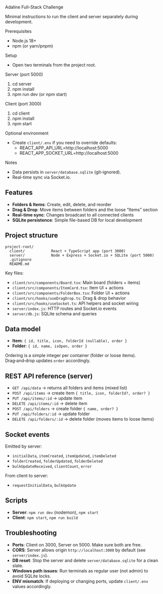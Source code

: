 Adaline Full-Stack Challenge

Minimal instructions to run the client and server separately during development.

Prerequisites
- Node.js 18+
- npm (or yarn/pnpm)

Setup
- Open two terminals from the project root.

Server (port 5000)
1) cd server
2) npm install
3) npm run dev  (or npm start)

Client (port 3000)
1) cd client
2) npm install
3) npm start

Optional environment
- Create `client/.env` if you need to override defaults:
  - REACT_APP_API_URL=http://localhost:5000
  - REACT_APP_SOCKET_URL=http://localhost:5000

Notes
- Data persists in `server/database.sqlite` (git-ignored).
- Real-time sync via Socket.io.

## Features
- **Folders & Items**: Create, edit, delete, and reorder
- **Drag & Drop**: Move items between folders and the loose “Items” section
- **Real-time sync**: Changes broadcast to all connected clients
- **SQLite persistence**: Simple file-based DB for local development

## Project structure
```
project-root/
  client/            React + TypeScript app (port 3000)
  server/            Node + Express + Socket.io + SQLite (port 5000)
  .gitignore
  README.md
```

Key files:
- `client/src/components/Board.tsx`: Main board (folders + items)
- `client/src/components/ItemCard.tsx`: Item UI + actions
- `client/src/components/FolderBox.tsx`: Folder UI + actions
- `client/src/hooks/useDragDrop.ts`: Drag & drop behavior
- `client/src/hooks/useSocket.ts`: API helpers and socket wiring
- `server/index.js`: HTTP routes and Socket.io events
- `server/db.js`: SQLite schema and queries

## Data model
- **Item**: `{ id, title, icon, folderId (nullable), order }`
- **Folder**: `{ id, name, isOpen, order }`

Ordering is a simple integer per container (folder or loose items). Drag‑and‑drop updates `order` accordingly.

## REST API reference (server)
- `GET /api/data` → returns all folders and items (mixed list)
- `POST /api/items` → create item `{ title, icon, folderId?, order? }`
- `PUT /api/items/:id` → update item
- `DELETE /api/items/:id` → delete item
- `POST /api/folders` → create folder `{ name, order? }`
- `PUT /api/folders/:id` → update folder
- `DELETE /api/folders/:id` → delete folder (moves items to loose items)

## Socket events
Emitted by server:
- `initialData`, `itemCreated`, `itemUpdated`, `itemDeleted`
- `folderCreated`, `folderUpdated`, `folderDeleted`
- `bulkUpdateReceived`, `clientCount`, `error`

From client to server:
- `requestInitialData`, `bulkUpdate`

## Scripts
- **Server**: `npm run dev` (nodemon), `npm start`
- **Client**: `npm start`, `npm run build`

## Troubleshooting
- **Ports**: Client on 3000, Server on 5000. Make sure both are free.
- **CORS**: Server allows origin `http://localhost:3000` by default (see `server/index.js`).
- **DB reset**: Stop the server and delete `server/database.sqlite` for a clean slate.
- **Windows path issues**: Run terminals as regular user (not admin) to avoid SQLite locks.
- **ENV mismatch**: If deploying or changing ports, update `client/.env` values accordingly.
